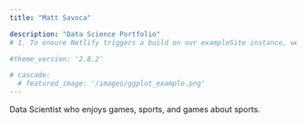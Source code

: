 ```yaml
---
title: "Matt Savoca"

description: "Data Science Portfolio"
# 1. To ensure Netlify triggers a build on our exampleSite instance, we need to change a file in the exampleSite directory.

#theme_version: '2.8.2'

# cascade:
  # featured_image: '/images/ggplot_example.png'
---
```

Data Scientist who enjoys games, sports, and games about sports.
